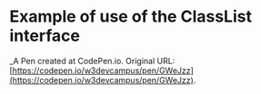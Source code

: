 # Example of use of the ClassList interface
 _A Pen created at CodePen.io. Original URL: [https://codepen.io/w3devcampus/pen/GWeJzz](https://codepen.io/w3devcampus/pen/GWeJzz).

 